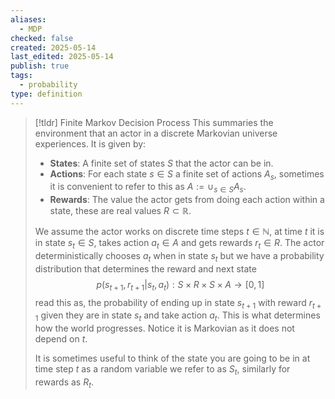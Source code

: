 ```yaml
---
aliases:
  - MDP
checked: false
created: 2025-05-14
last_edited: 2025-05-14
publish: true
tags:
  - probability
type: definition
---
```

>[!tldr] Finite Markov Decision Process
> This summaries the environment that an actor in a discrete Markovian universe experiences. It is given by:
> - **States**: A finite set of states $S$ that the actor can be in.
> - **Actions**: For each state $s \in S$ a finite set of actions $A_s$, sometimes it is convenient to refer to this as $A := \cup_{s \in S} A_s$.
> - **Rewards**: The value the actor gets from doing each action within a state, these are real values $R \subset \mathbb{R}$.
>
> We assume the actor works on discrete time steps $t \in \mathbb{N}$, at time $t$ it is in state $s_t \in S$, takes action $a_t \in A$ and gets rewards $r_t \in R$.  The actor deterministically chooses $a_t$ when in state $s_t$ but we have a probability distribution that determines the reward and next state
> $$
> p(s_{t+1}, r_{t+1} \vert s_t, a_t): S \times R \times S \times A \rightarrow [0,1]
> $$
> read this as, the probability of ending up in state $s_{t+1}$ with reward $r_{t+1}$ given they are in state $s_t$ and take action $a_t$. This is what determines how the world progresses. Notice it is Markovian as it does not depend on $t$.
>
> It is sometimes useful to think of the state you are going to be in at time step $t$ as a random variable we refer to as $S_t$, similarly for rewards as $R_t$.